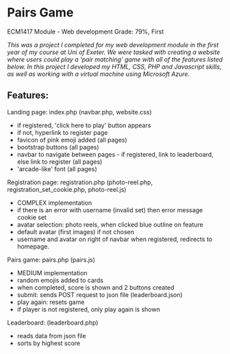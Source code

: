 # Pairs Game
ECM1417 Module - Web development
Grade: 79%, First

_This was a project I completed for my web development module in the first year of my course at Uni of Exeter. We were tasked with creating a website where users could play a 'pair matching' game with all of the features listed below. In this project I developed my HTML, CSS, PHP and Javascript skills, as well as working with a virtual machine using Microsoft Azure._

## Features:
Landing page: index.php (navbar.php, website.css)
- if registered, 'click here to play' button appears
- if not, hyperlink to register page
- favicon of pink emoji added (all pages)
- bootstrap buttons (all pages)
- navbar to navigate between pages - if registered, 
  link to leaderboard, else link to register (all pages)
- 'arcade-like' font (all pages)
	
Registration page: registration.php (photo-reel.php, registration_set_cookie.php,
photo-reel.js)
- COMPLEX implementation
- if there is an error with username (invalid set)
  then error message cookie set
- avatar selection: photo reels, when clicked blue outline
  on feature
- default avatar (first images) if not chosen
- username and avatar on right of navbar when registered,
  redirects to homepage.

Pairs game: pairs.php (pairs.js)
- MEDIUM implementation
- random emojis added to cards
- when completed, score is shown and 2 buttons created
- submit: sends POST request to json file (leaderboard.json)
- play again: resets game
- if player is not registered, only play again is shown

Leaderboard: (leaderboard.php)
- reads data from json file
- sorts by highest score

